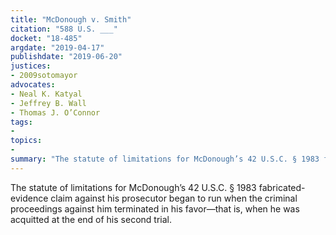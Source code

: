 ```yaml
---
title: "McDonough v. Smith"
citation: "588 U.S. ___"
docket: "18-485"
argdate: "2019-04-17"
publishdate: "2019-06-20"
justices:
- 2009sotomayor
advocates:
- Neal K. Katyal
- Jeffrey B. Wall
- Thomas J. O’Connor
tags:
- 
topics:
- 
summary: "The statute of limitations for McDonough’s 42 U.S.C. § 1983 fabricated-evidence claim against his prosecutor began to run when the criminal proceedings against him terminated in his favor—that is, when he was acquitted at the end of his second trial."
---
```

The statute of limitations for McDonough’s 42 U.S.C. § 1983 fabricated-evidence claim against his prosecutor began to run when the criminal proceedings against him terminated in his favor—that is, when he was acquitted at the end of his second trial.
